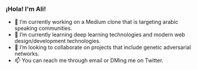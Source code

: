### ¡Hola! I'm Ali!

<!--
**40uf411/40uf411** is a ✨ _special_ ✨ repository because its `README.md` (this file) appears on your GitHub profile.
Here are some ideas to get you started:
-->
- 🔭 I’m currently working on a Medium clone that is targeting arabic speaking communities.
- 🌱 I’m currently learning deep learning technologies and modern web design/development technologies.
- 👯 I’m looking to collaborate on projects that include genetic adversarial networks.
- 📫 You can reach me through email or DMing me on Twitter.
